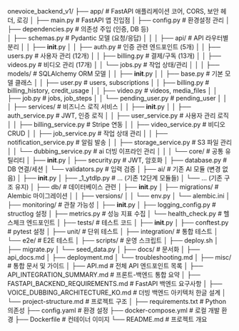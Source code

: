 onevoice_backend_v1/
├──  app/                              # FastAPI 애플리케이션 코어, CORS, 보안 헤더, 로깅
│   ├──  main.py                       # FastAPI 앱 진입점
│   ├──  config.py                     # 환경설정 관리
│   ├──  dependencies.py               # 의존성 주입 (인증, DB 등)   
│   ├──  schemas.py                    # Pydantic 모델 (요청/응답)
│   │
│   ├──  api/                      # API 라우터별 분리
│   │   ├──  __init__.py
│   │   ├──  auth.py                   # 인증 관련 엔드포인트 (5개)
│   │   ├──  users.py                  # 사용자 관리 (12개)
│   │   ├──  billing.py                # 결제/구독 (13개)
│   │   ├──  videos.py                 # 비디오 관리 (17개)
│   │   └──  jobs.py                   # 작업 상태/관리
│   │
│   ├──  models/                       # SQLAlchemy ORM 모델
│   │   ├──  __init__.py
│   │   ├──  base.py                   # 기본 모델 클래스
│   │   ├──  user.py                   # users, subscriptions
│   │   ├──  billing.py                # billing_history, credit_usage
│   │   ├──  video.py                  # videos, media_files
│   │   ├──  job.py                    # jobs, job_steps
│   │   └──  pending_user.py           # pending_user
│   │
│   ├──  services/                     # 비즈니스 로직 서비스
│   │   ├──  __init__.py
│   │   ├──  auth_service.py           # JWT, 인증 로직
│   │   ├──  user_service.py           # 사용자 관리 로직
│   │   ├──  billing_service.py        # Stripe 연동
│   │   ├──  video_service.py          # 비디오 CRUD
│   │   ├──  job_service.py            # 작업 상태 관리
│   │   ├──  notification_service.py   # 알림 발송
│   │   ├──  storage_service.py        # S3 파일 관리
│   │   └──  dubbing_service.py        # ai 더빙 이프라인 관리
│   │
│   └──  core/                         # 공통 유틸리티
│       ├──  __init__.py
│       ├──  security.py               # JWT, 암호화
│       ├──  database.py               # DB 연결/세션
│       └──  validators.py             # 입력 검증
│
├── ai/                               # 기존 AI 모듈 (변경 없음)
│   ├── __init__.py
│   ├── _1_ytdlp.py                  # ... (기존 12단계 모듈들)
│   └── ... (기존 구조 유지)
│
├──  db/                               # 데이터베이스 관련
│   ├──  __init__.py
│   ├──  migrations/                   # Alembic 마이그레이션
│   │   ├──  versions/
│   │   └──  env.py
│   └──  alembic.ini
│
├──  monitoring/                       # 관찰 가능성
│   ├──  __init__.py
│   ├──  logging_config.py            # structlog 설정
│   ├──  metrics.py                   # 성능 지표 수집
│   └──  health_check.py              # 헬스체크 엔드포인트
│
├──  tests/                            # 테스트 코드
│   ├──  __init__.py
│   ├──  conftest.py                  # pytest 설정
│   ├──  unit/                        # 단위 테스트
│   ├──  integration/                 # 통합 테스트
│   └──  e2e/                         # E2E 테스트
│
├──  scripts/                          # 운영 스크립트
│   ├──  deploy.sh
│   ├──  migrate.py
│   └──  seed_data.py
│
├──  docs/                             # 문서화
│   ├──  api_docs.md
│   ├──  deployment.md
│   └──  troubleshooting.md
│
├──  misc/                             # 통합 문서 및 가이드
│   ├──  API.md                        # 전체 API 엔드포인트 목록
│   ├──  API_INTEGRATION_SUMMARY.md    # 프론트-백엔드 통합 요약
│   ├──  FASTAPI_BACKEND_REQUIREMENTS.md # FastAPI 백엔드 요구사항
│   ├──  VOICE_DUBBING_ARCHITECTURE_KO.md # 더빙 백엔드 아키텍처 한글 설계
│   └──  project-structure.md          # 프로젝트 구조
│
├──  requirements.txt                  # Python 의존성
├──  config.yaml                      # 환경 설정
├──  docker-compose.yml               # 로컬 개발 환경
├──  Dockerfile                       # 컨테이너 이미지
└──  README.md                        # 프로젝트 개요